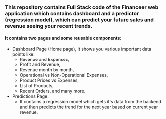 ### This repository contains Full Stack code of the Financeer web application which contains dashboard and a predictor (regression model), which can predict your future sales and revenue seeing your recent trends.

#### It contains two pages and some reusable components:
* Dashboard Page (Home page), It shows you various important data points like: 
  * Revenue and Expenses, 
  * Profit and Revenue, 
  * Revenue month by month,
  * Operational vs Non-Operational Expenses,
  * Product Prices vs Expenses,
  * List of Products,
  * Recent Orders, and many more.
* Predictions Page: 
  * It contains a regression model which gets it's data from the backend and then predicts the trend for the next year based on current year revenue.

